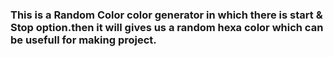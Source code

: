 <h3>This is a Random Color color generator in which there is start & Stop option.then it will gives us a random hexa color which can be usefull for making project.</h3>

